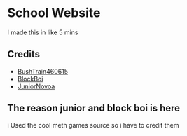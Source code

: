 # School Website
I made this in like 5 mins
## Credits
* [BushTrain460615](https://github.com/BushTrain460615)
* [BlockBoi](https://github.com/Mr-funkinguy)
* [JuniorNovoa](https://github.com/JuniorNovoa1)
## The reason junior and block boi is here
i Used the cool meth games source so i have to credit them